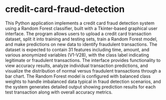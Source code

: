 # credit-card-fraud-detection
This Python application implements a credit card fraud detection system using a Random Forest classifier, built with a Tkinter-based graphical user interface. The program allows users to upload a credit card transaction dataset, split it into training and testing sets, train a Random Forest model, and make predictions on new data to identify fraudulent transactions. The dataset is expected to contain 31 features including time, amount, and various anonymized variables (V1-V28), with the class label indicating legitimate or fraudulent transactions. The interface provides functionality to view accuracy results, analyze individual transaction predictions, and visualize the distribution of normal versus fraudulent transactions through a bar chart. The Random Forest model is configured with balanced class weights to handle imbalanced data typical in fraud detection scenarios, and the system generates detailed output showing prediction results for each test transaction along with overall accuracy metrics.
